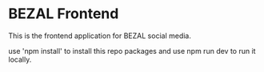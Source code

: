 # BEZAL Frontend

This is the frontend application for BEZAL social media.

use 'npm install' to install this repo packages and use npm run dev to run it locally.
